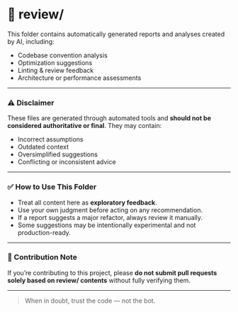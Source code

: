 # 📂 review/

This folder contains automatically generated reports and analyses created by AI, including:

- Codebase convention analysis
- Optimization suggestions
- Linting & review feedback
- Architecture or performance assessments

---

### ⚠ Disclaimer

These files are generated through automated tools and **should not be considered authoritative or final**. They may contain:

- Incorrect assumptions
- Outdated context
- Oversimplified suggestions
- Conflicting or inconsistent advice

---

### ✅ How to Use This Folder

- Treat all content here as **exploratory feedback**.
- Use your own judgment before acting on any recommendation.
- If a report suggests a major refactor, always review it manually.
- Some suggestions may be intentionally experimental and not production-ready.

---

### 💬 Contribution Note

If you’re contributing to this project, please **do not submit pull requests solely based on review/ contents** without fully verifying them.

---

> When in doubt, trust the code — not the bot.
